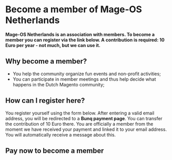 # Become a member of Mage-OS Netherlands

**Mage-OS Netherlands is an association with members. To become a member you can register via the link below. A contribution is required: 10 Euro per year - not much, but we can use it.**

## Why become a member?

- You help the community organize fun events and non-profit activities;
- You can participate in member meetings and thus help decide what happens in the Dutch Magento community;

## How can I register here?
You register yourself using the form below. After entering a valid email address, you will be redirected to a **Bunq payment page**. You can transfer the contribution of 10 Euro there. You are officially a member from the moment we have received your payment and linked it to your email address. You will automatically receive a message about this.

## Pay now to become a member